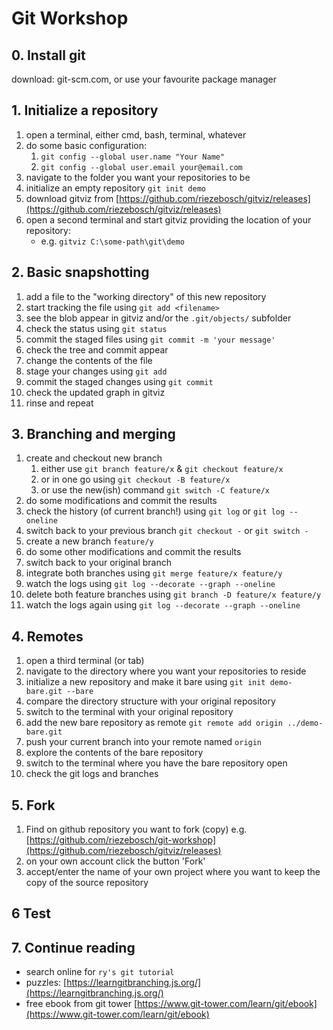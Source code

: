 # Git Workshop

## 0. Install git

download: git-scm.com, or use your favourite package manager

## 1. Initialize a repository

1. open a terminal, either cmd, bash, terminal, whatever
2. do some basic configuration:
    1. `git config --global user.name "Your Name"`
    2. `git config --global user.email your@email.com`
3. navigate to the folder you want your repositories to be
4. initialize an empty repository `git init demo`
5. download gitviz from [https://github.com/riezebosch/gitviz/releases](https://github.com/riezebosch/gitviz/releases)
6. open a second terminal and start gitviz providing the location of your repository:
    * e.g. `gitviz C:\some-path\git\demo`

## 2. Basic snapshotting

1. add a file to the "working directory" of this new repository
2. start tracking the file using `git add <filename>`
3. see the blob appear in gitviz and/or the `.git/objects/` subfolder
4. check the status using `git status`
5. commit the staged files using `git commit -m 'your message'`
6. check the tree and commit appear
7. change the contents of the file
8. stage your changes using `git add`
9. commit the staged changes using `git commit`
10. check the updated graph in gitviz
11. rinse and repeat

## 3. Branching and merging

1. create and checkout new branch
    1. either use `git branch feature/x` & `git checkout feature/x`
    1. or in one go using `git checkout -B feature/x`
    1. or use the new(ish) command `git switch -C feature/x`
1. do some modifications and commit the results
1. check the history (of current branch!) using `git log` or `git log --oneline`
1. switch back to your previous branch `git checkout -` or `git switch -`
1. create a new branch `feature/y`
1. do some other modifications and commit the results
1. switch back to your original branch
1. integrate both branches using `git merge feature/x feature/y`
1. watch the logs using `git log --decorate --graph --oneline`
1. delete both feature branches using `git branch -D feature/x feature/y`
1. watch the logs again using `git log --decorate --graph --oneline`

## 4. Remotes

1. open a third terminal (or tab)
1. navigate to the directory where you want your repositories to reside
1. initialize a new repository and make it bare using `git init demo-bare.git --bare`
1. compare the directory structure with your original repository
1. switch to the terminal with your original repository
1. add the new bare repository as remote `git remote add origin ../demo-bare.git`
1. push your current branch into your remote named `origin`
1. explore the contents of the bare repository
1. switch to the terminal where you have the bare repository open
1. check the git logs and branches

## 5. Fork

1. Find on github repository you want to fork (copy) e.g.
  [https://github.com/riezebosch/git-workshop](https://github.com/riezebosch/gitviz/releases)
1. on your own account click the button 'Fork'
1. accept/enter the name of your own project
   where you want to keep the copy of the source repository

## 6 Test

## 7. Continue reading

* search online for `ry's git tutorial`
* puzzles: [https://learngitbranching.js.org/](https://learngitbranching.js.org/)
* free ebook from git tower [https://www.git-tower.com/learn/git/ebook](https://www.git-tower.com/learn/git/ebook)